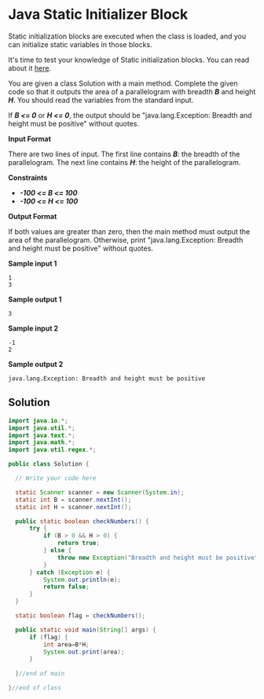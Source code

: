# Java Static Initializer Block

Static initialization blocks are executed when the class is loaded, and you can initialize static variables in those blocks.

It's time to test your knowledge of Static initialization blocks. You can read about it [here](https://docs.oracle.com/javase/tutorial/java/javaOO/initial.html).

You are given a class Solution with a main method. Complete the given code so that it outputs the area of a parallelogram with breadth **_B_** and height **_H_**. You should read the variables from the standard input.

If **_B <= 0_** or **_H <= 0_**, the output should be "java.lang.Exception: Breadth and height must be positive" without quotes.

**Input Format**

There are two lines of input. The first line contains **_B_**: the breadth of the parallelogram. The next line contains **_H_**: the height of the parallelogram.

**Constraints**

* **_-100 <= B <= 100_**
* **_-100 <= H <= 100_**

**Output Format**

If both values are greater than zero, then the main method must output the area of the parallelogram. Otherwise, print "java.lang.Exception: Breadth and height must be positive" without quotes.

**Sample input 1**
```
1
3
```

**Sample output 1**
```
3
```

**Sample input 2**
```
-1
2
```

**Sample output 2**
```
java.lang.Exception: Breadth and height must be positive
```

## Solution
```java
import java.io.*;
import java.util.*;
import java.text.*;
import java.math.*;
import java.util.regex.*;

public class Solution {

  // Write your code here

  static Scanner scanner = new Scanner(System.in);
  static int B = scanner.nextInt();
  static int H = scanner.nextInt();

  public static boolean checkNumbers() {
      try {
          if (B > 0 && H > 0) {
              return true;
          } else {
              throw new Exception("Breadth and height must be positive");
          }
      } catch (Exception e) {
          System.out.println(e);
          return false;
      }
  }

  static boolean flag = checkNumbers();

  public static void main(String[] args) {
      if (flag) {
          int area=B*H;
          System.out.print(area);
      }
		
  }//end of main

}//end of class
